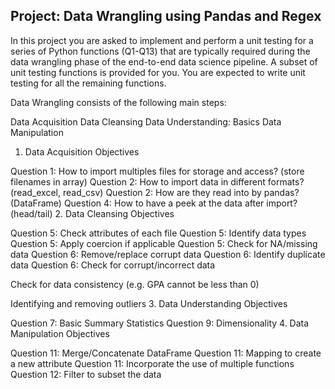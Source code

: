 ## Project: Data Wrangling using Pandas and Regex
In this project you are asked to implement and perform a unit testing for a series of Python functions (Q1-Q13) that are typically required during the data wrangling phase of the end-to-end data science pipeline. A subset of unit testing functions is provided for you. You are expected to write unit testing for all the remaining functions.

Data Wrangling consists of the following main steps:

Data Acquisition
Data Cleansing
Data Understanding: Basics
Data Manipulation

1. Data Acquisition Objectives

Question 1: How to import multiples files for storage and access? (store filenames in array)
Question 2: How to import data in different formats? (read_excel, read_csv)
Question 2: How are they read into by pandas? (DataFrame)
Question 4: How to have a peek at the data after import? (head/tail)
2. Data Cleansing Objectives

Question 5: Check attributes of each file
Question 5: Identify data types
Question 5: Apply coercion if applicable
Question 5: Check for NA/missing data
Question 6: Remove/replace corrupt data
Question 6: Identify duplicate data
Question 6: Check for corrupt/incorrect data

Check for data consistency (e.g. GPA cannot be less than 0)

Identifying and removing outliers
3. Data Understanding Objectives

Question 7: Basic Summary Statistics
Question 9: Dimensionality
4. Data Manipulation Objectives

Question 11: Merge/Concatenate DataFrame
Question 11: Mapping to create a new attribute
Question 11: Incorporate the use of multiple functions
Question 12: Filter to subset the data
